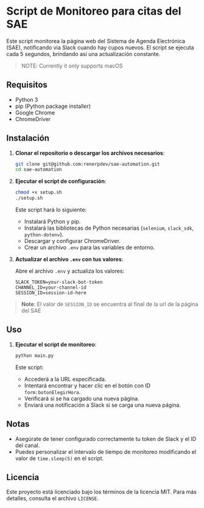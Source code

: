 
# Script de Monitoreo para citas del SAE

Este script monitorea la página web del Sistema de Agenda Electrónica (SAE), notificando via Slack cuando hay cupos nuevos. El script se ejecuta cada 5 segundos, brindando así una actualización constante.

> NOTE: Currently it only supports macOS

## Requisitos

- Python 3
- pip (Python package installer)
- Google Chrome
- ChromeDriver

## Instalación

1. **Clonar el repositorio o descargar los archivos necesarios**:

   ```sh
   git clone git@github.com:renerpdev/sae-automation.git
   cd sae-automation
   ```

2. **Ejecutar el script de configuración**:

   ```sh
   chmod +x setup.sh
   ./setup.sh
   ```

   Este script hará lo siguiente:
   - Instalará Python y pip.
   - Instalará las bibliotecas de Python necesarias (`selenium`, `slack_sdk`, `python-dotenv`).
   - Descargar y configurar ChromeDriver.
   - Crear un archivo `.env` para las variables de entorno.

3. **Actualizar el archivo `.env` con tus valores**:

   Abre el archivo `.env` y actualiza los valores:

   ```plaintext
   SLACK_TOKEN=your-slack-bot-token
   CHANNEL_ID=your-channel-id
   SESSION_ID=session-id-here
   ```
   
> **Note**: El valor de `SESSION_ID` se encuentra al final de la url de la página del SAE 

## Uso

1. **Ejecutar el script de monitoreo**:

   ```sh
   python main.py
   ```

   Este script:
   - Accederá a la URL especificada.
   - Intentará encontrar y hacer clic en el botón con ID `form:botonElegirHora`.
   - Verificará si se ha cargado una nueva página.
   - Enviará una notificación a Slack si se carga una nueva página.

## Notas

- Asegúrate de tener configurado correctamente tu token de Slack y el ID del canal.
- Puedes personalizar el intervalo de tiempo de monitoreo modificando el valor de `time.sleep(5)` en el script.

## Licencia

Este proyecto está licenciado bajo los términos de la licencia MIT. Para más detalles, consulta el archivo `LICENSE`.
